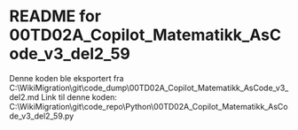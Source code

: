 # README for 00TD02A_Copilot_Matematikk_AsCode_v3_del2_59
Denne koden ble eksportert fra C:\WikiMigration\git\code_dump\00TD02A_Copilot_Matematikk_AsCode_v3_del2.md
Link til denne koden: C:\WikiMigration\git\code_repo\Python\00TD02A_Copilot_Matematikk_AsCode_v3_del2_59.py
